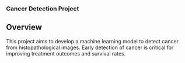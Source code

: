 ### Cancer Detection Project

## Overview
This project aims to develop a machine learning model to detect cancer from histopathological images. Early detection of cancer is critical for improving treatment outcomes and survival rates.

